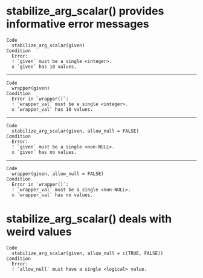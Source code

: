 # stabilize_arg_scalar() provides informative error messages

    Code
      stabilize_arg_scalar(given)
    Condition
      Error:
      ! `given` must be a single <integer>.
      x `given` has 10 values.

---

    Code
      wrapper(given)
    Condition
      Error in `wrapper()`:
      ! `wrapper_val` must be a single <integer>.
      x `wrapper_val` has 10 values.

---

    Code
      stabilize_arg_scalar(given, allow_null = FALSE)
    Condition
      Error:
      ! `given` must be a single <non-NULL>.
      x `given` has no values.

---

    Code
      wrapper(given, allow_null = FALSE)
    Condition
      Error in `wrapper()`:
      ! `wrapper_val` must be a single <non-NULL>.
      x `wrapper_val` has no values.

# stabilize_arg_scalar() deals with weird values

    Code
      stabilize_arg_scalar(given, allow_null = c(TRUE, FALSE))
    Condition
      Error:
      ! `allow_null` must have a single <logical> value.

